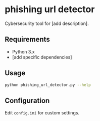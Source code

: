 # phishing url detector
Cybersecurity tool for [add description].

## Requirements
- Python 3.x
- [add specific dependencies]

## Usage
```bash
python phishing_url_detector.py --help
```

## Configuration
Edit `config.ini` for custom settings.
